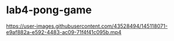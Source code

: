 # lab4-pong-game


https://user-images.githubusercontent.com/43528494/145118071-e9af882a-e592-4483-ac09-71f4f41c095b.mp4

